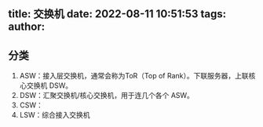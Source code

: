 title: 交换机
date: 2022-08-11 10:51:53
tags:
author:
---
## 分类

1. ASW：接入层交换机，通常会称为ToR（Top of Rank）。下联服务器，上联核心交换机 DSW。
2. DSW：汇聚交换机/核心交换机，用于连几个各个 ASW。
3. CSW：
4. LSW：综合接入交换机